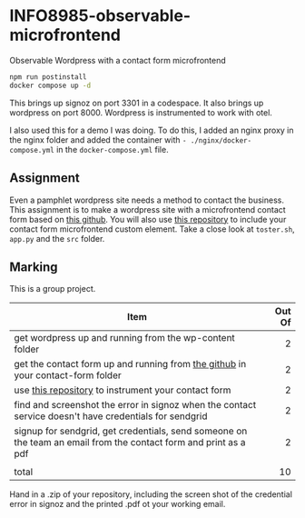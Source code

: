 # INFO8985-observable-microfrontend
Observable Wordpress with a contact form microfrontend

```bash
npm run postinstall
docker compose up -d
```

This brings up signoz on port 3301 in a codespace. It also brings up wordpress on port 8000. Wordpress is instrumented to work with otel.

I also used this for a demo I was doing. To do this, I added an nginx proxy in the nginx folder and added the container with `- ./nginx/docker-compose.yml` in the `docker-compose.yml` file.

## Assignment

Even a pamphlet wordpress site needs a method to contact the business. This assignment is to make a wordpress site with a microfrontend contact form based on [this github](https://github.com/rhildred/contact-form). You will also use [this repository](https://github.com/conestogac-acsit/cdevops-microfrontend) to include your contact form microfrontend custom element. Take a close look at `toster.sh`, `app.py` and the `src` folder.

## Marking

This is a group project.

|Item|Out Of|
|--|--:|
|get wordpress up and running from the wp-content folder|2|
|get the contact form up and running from [the github](https://github.com/rhildred/contact-form) in your contact-form folder|2|
|use [this repository](https://github.com/conestogac-acsit/cdevops-microfrontend) to instrument your contact form|2|
|find and screenshot the error in signoz when the contact service doesn't have credentials for sendgrid|2|
|signup for sendgrid, get credentials, send someone on the team an email from the contact form and print as a pdf|2|
|||
|total|10|

Hand in a .zip of your repository, including the screen shot of the credential error in signoz and the printed .pdf ot your working email.
